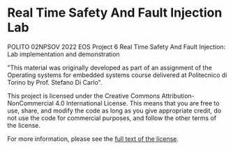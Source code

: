 # Real Time Safety And Fault Injection Lab
POLITO 02NPSOV 2022 EOS Project 6 Real Time Safety And Fault Injection: Lab implementation and demonstration

"This material was originally developed as part of an assignment of the Operating systems for embedded systems course delivered at Politecnico di Torino by Prof. Stefano Di Carlo".

This project is licensed under the Creative Commons Attribution-NonCommercial 4.0 International License. This means that you are free to use, share, and modify the code as long as you give appropriate credit, do not use the code for commercial purposes, and follow the other terms of the license.

For more information, please see the [full text of the license](https://creativecommons.org/licenses/by-nc/4.0/legalcode).
